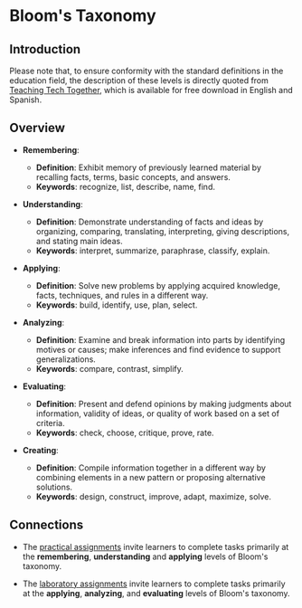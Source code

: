 # Bloom's Taxonomy

## Introduction

Please note that, to ensure conformity with the standard definitions in the
education field, the description of these levels is directly quoted from
[Teaching Tech Together](https://teachtogether.tech/), which is available for
free download in English and Spanish.

## Overview

- **Remembering**:

  - **Definition**: Exhibit memory of previously learned material by recalling
    facts, terms, basic concepts, and answers.
  - **Keywords**: recognize, list, describe, name, find.

- **Understanding**:

  - **Definition**: Demonstrate understanding of facts and ideas by organizing,
    comparing, translating, interpreting, giving descriptions, and stating main
    ideas.
  - **Keywords**: interpret, summarize, paraphrase, classify, explain.

- **Applying**:

  - **Definition**: Solve new problems by applying acquired knowledge, facts,
    techniques, and rules in a different way.
  - **Keywords**: build, identify, use, plan, select.

- **Analyzing**:

    - **Definition**: Examine and break information into parts by identifying
      motives or causes; make inferences and find evidence to support
      generalizations.
    - **Keywords**: compare, contrast, simplify.

- **Evaluating**:

    - **Definition**: Present and defend opinions by making judgments about
      information, validity of ideas, or quality of work based on a set of
      criteria.
    - **Keywords**: check, choose, critique, prove, rate.

- **Creating**:

    - **Definition**: Compile information together in a different way by
      combining elements in a new pattern or proposing alternative solutions.
    - **Keywords**: design, construct, improve, adapt, maximize, solve.

## Connections

- The [practical assignments](../assignments/practical-assignment.md) invite
  learners to complete tasks primarily at the **remembering**, **understanding**
  and **applying** levels of Bloom's taxonomy.

- The [laboratory assignments](../assignments/laboratory-assignment.md) invite
  learners to complete tasks primarily at the **applying**, **analyzing**, and
  **evaluating** levels of Bloom's taxonomy.
